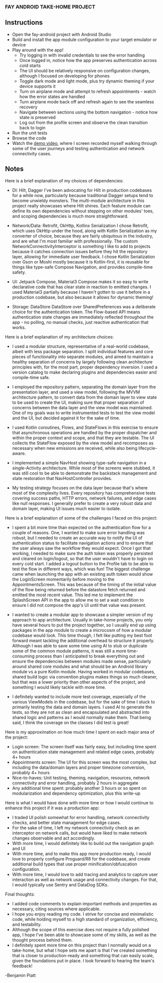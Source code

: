 ### FAY ANDROID TAKE-HOME PROJECT

## Instructions
* Open the fay-android project with Android Studio
* Build and install the app module configuration to your target emulator or device
* Play around with the app!
    - Try logging in with invalid credentials to see the error handling
    - Once logged in, notice how the app preserves authentication across cold starts
    - The UI should be relatively responsive on configuration changes, although I focused on developing for phones
    - Toggle dark mode and light mode, plus try dynamic theming if your device supports it
    - Turn on airplane mode and attempt to refresh appointments - watch how the error states are handled
    - Turn airplane mode back off and refresh again to see the seamless recovery
    - Navigate between sections using the bottom navigation - notice how state is preserved
    - Log out from the profile screen and observe the clean transition back to login
* Run the unit tests
* Browse the code
* Watch the [demo video](https://drive.google.com/file/d/1zBwQpreh-OMbkSV74_tMB0h-16BrCv1k/view?usp=drive_link),
  where I screen recorded myself walking through some of the user journeys and testing authentication and network connectivity cases.

## Notes
Here is a brief explanation of my choices of dependencies:

- DI: Hilt, Dagger
  I've been advocating for Hilt in production codebases for a while now, particularly because traditional Dagger setups
  tend to become unwieldy monsters. The multi-module architecture in this project really showcases where Hilt shines. Each feature
  module can define its own dependencies without stepping on other modules' toes, and scoping dependencies is much more straightforward.

- Network/Data: Retrofit, OkHttp, Kotlinx Serialization
  I chose Retrofit, which uses OkHttp under the hood, along with Kotlin Serialization as my converter of choice,
  because they are fairly ubiquitous in the industry, and are what I'm most familiar with professionally.
  The custom NetworkConnectivityInterceptor is something I like to add to projects because it catches connection issues
  before they hit the repository layer, allowing for immediate user feedback. I chose Kotlin Serialization over Gson or Moshi
  mostly because it is Kotlin-first, it is reusable for things like type-safe Compose Navigation, and provides compile-time safety.

- UI: Jetpack Compose, Material3
  Compose makes it so easy to write declarative code that has clear state in reaction to emitted changes. I used Material3 partially because
  I haven't gotten to use it before in a production codebase, but also because it allows for dynamic theming!

- Storage: DataStore
  DataStore over SharedPreferences was a deliberate choice for the authentication token. The Flow-based API means
  authentication state changes are immediately reflected throughout the app - no polling, no manual checks, just
  reactive authentication that works.

Here is a brief explanation of my architecture choices:

- I used a modular structure, representative of a real-world codebase, albeit with less package separation.
  I split individual features and core pieces of functionality into separate modules, and aimed to maintain
  a healthy separation of concerns by largely following clean architecture principles with, for the most part, proper dependency inversion.
  I used a version catalog to make declaring plugins and dependencies easier and compile-time safe.

- I employed the repository pattern, separating the domain layer from the presentation layer, and used a view model,
  following the MVVM architecture pattern, to convert data from the domain layer to view state to be used to create the UI,
  making sure that proper separation of concerns between the data layer and the view model was maintained.
  One of my goals was to write instrumented tests to test the view model and the UI, but decided against it for the sake of time.

- I used Kotlin coroutines, Flows, and StateFlows in this exercise to ensure that asynchronous operations are handled by the proper dispatcher
  and within the proper context and scope, and that they are testable. The UI collects the StateFlow exposed by the view model
  and recomposes as necessary when new emissions are received, while also being lifecycle-aware.

- I implemented a simple NavHost showing type-safe navigation in a single-Activity architecture. While most of the screens were stubbed,
  it was still cool to be able to demonstrate the backstack management and state restoration that NavHostController provides.

- My testing strategy focuses on the data layer because that's where most of the complexity lives. Every repository
  has comprehensive tests covering success paths, HTTP errors, network failures, and edge cases like null responses.
  I generally prefer to create a very robust data and domain layer, making UI issues much easier to isolate.

Here is a brief explanation of some of the challenges I faced on this project:

- I spent a bit more time than expected on the authentication flow for a couple of reasons. One, I wanted to make sure error handling
  was robust, but I needed to create an accurate way to notify the UI of authentication status to facilitate navigation actions
  and to ensure that the user always saw the workflow they would expect. Once I got that working, I needed to make sure the auth token
  was properly persisted and cleared on login/logout, so that the user wouldn't have to login on every cold start. I added a logout button
  to the Profile tab to be able to test the flow in different ways, which was fun! The biggest challenge came when launching the app with
  an existing auth token would show the LoginScreen momentarily before moving to the AppointmentsScreen. This was because of the timing of
  the initial value of the flow being returned before the datastore fetch returned and emitted the most recent value. This led me to implement
  the SplashScreen API in the app to allow me to set a wait condition to ensure I did not compose the app's UI until that value was present.

- I wanted to create a modular app to showcase a simpler version of my approach to app architecture. Usually in take-home projects, you only have
  several hours to put the project together, so I usually end up using packages in the app module to create a microcosm of how a modular codebase
  would look. This time though, I felt like putting my best foot forward meant tackling the additional overhead to structure it properly.
  Although I was able to save some time using AI to stub or duplicate some of the common module patterns, it was still a more time-consuming process
  than I anticipated to break everything out and ensure the dependencies between modules made sense, particularly around shared core modules and
  what should be an Android library module vs a pure Kotlin module. Having worked in modular codebases, shared build logic via convention plugins
  makes things so much cleaner, but that was a lower priority than other aspects of the project, and something I would likely tackle with more time.

- I definitely wanted to include more test coverage, especially of the various ViewModels in the codebase, but for the sake of time I stuck to
  primarily testing the data and domain layers. I used AI to generate the tests, so they are not as clean and encapsulated and abstracted into
  shared logic and patterns as I would normally make them. That being said, I think the coverage on the classes I did test is great!

Here is my approximation on how much time I spent on each major area of the project:

- Login screen: The screen itself was fairly easy, but including time spent on authentication state management and related edge cases, probably 4+ hours
- Appointments screen: The UI for this screen was the most complex, but including the data/domain layers and proper timezone conversion, probably 4+ hours
- Nice-to-haves: Unit testing, theming, navigation, resources, network connectivity and error handling, probably 2 hours in aggregate
- Any additional time spent: probably another 3 hours or so spent on modularization and dependency optimization, plus this write-up

Here is what I would have done with more time or how I would continue to enhance this project if it was a production app:

- I traded UI polish somewhat for error handling, network connectivity checks, and better state management for edge cases.
- For the sake of time, I left my network connectivity check as an interceptor on network calls, but would have liked to make network changes observable and act accordingly.
- With more time, I would definitely like to build out the navigation graph and UI
- With more time, and to make this app more production ready, I would love to properly configure Proguard/R8 for the codebase, and create additional build types that use proper minification/obfuscation configuration.
- With more time, I would love to add tracing and analytics to capture user interaction as well as network usage and connectivity changes. For that, I would typically use Sentry and DataDog SDKs.

Final thoughts:

* I added code comments to explain important methods and properties as necessary, citing sources where applicable.
* I hope you enjoy reading my code. I strive for concise and minimalistic code, while holding myself to a high standard of organization, efficiency, and testability.
* Although the scope of this exercise does not require a fully polished app, I hope I've been able to showcase some of my skills, as well as the thought process behind them.
* I definitely spent more time on this project than I normally would on a take-home, but what I hope sets me apart is that I've created something that is closer to production-ready
  and something that can easily scale, given the foundations put in place. I look forward to hearing the team's feedback!

-Benjamin Piatt